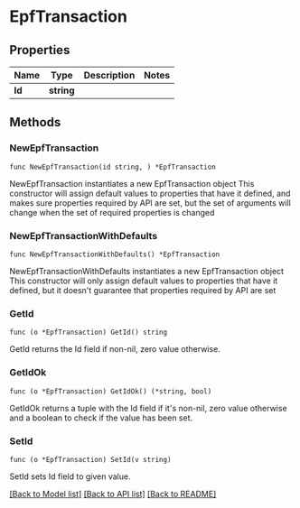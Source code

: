 # EpfTransaction

## Properties

Name | Type | Description | Notes
------------ | ------------- | ------------- | -------------
**Id** | **string** |  | 

## Methods

### NewEpfTransaction

`func NewEpfTransaction(id string, ) *EpfTransaction`

NewEpfTransaction instantiates a new EpfTransaction object
This constructor will assign default values to properties that have it defined,
and makes sure properties required by API are set, but the set of arguments
will change when the set of required properties is changed

### NewEpfTransactionWithDefaults

`func NewEpfTransactionWithDefaults() *EpfTransaction`

NewEpfTransactionWithDefaults instantiates a new EpfTransaction object
This constructor will only assign default values to properties that have it defined,
but it doesn't guarantee that properties required by API are set

### GetId

`func (o *EpfTransaction) GetId() string`

GetId returns the Id field if non-nil, zero value otherwise.

### GetIdOk

`func (o *EpfTransaction) GetIdOk() (*string, bool)`

GetIdOk returns a tuple with the Id field if it's non-nil, zero value otherwise
and a boolean to check if the value has been set.

### SetId

`func (o *EpfTransaction) SetId(v string)`

SetId sets Id field to given value.



[[Back to Model list]](../README.md#documentation-for-models) [[Back to API list]](../README.md#documentation-for-api-endpoints) [[Back to README]](../README.md)


